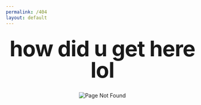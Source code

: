 ```yaml
---
permalink: /404
layout: default
---
```


<style type="text/css" media="screen">
  .container {
    margin: 10px auto;
    max-width: 600px;
    text-align: center;
  }
  h1 {
    margin: 30px 0;
    font-size: 4em;
    line-height: 1;
    letter-spacing: -1px;
  }
</style>

<div class="container">
  <h1 class="page-heading">how did u get here lol</h1>
  <img src="https://http.cat/404.jpg" alt="Page Not Found">
</div>
